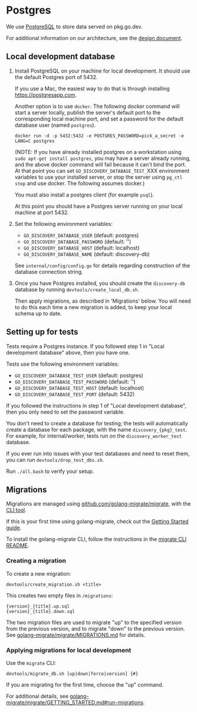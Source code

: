 # Postgres

We use [PostgreSQL](https://www.postgresql.org) to store data served on
pkg.go.dev.

For additional information on our architecture, see the
[design document](design.md).

## Local development database

1. Install PostgreSQL on your machine for local development.
   It should use the default Postgres port of 5432.

   If you use a Mac, the easiest way to do that is through installing
   https://postgresapp.com.

   Another option is to use `docker`. The following docker command will start a
   server locally, publish the server's default port to the corresponding local
   machine port, and set a password for the default database user (named
   `postgres`).

   ```
   docker run -d -p 5432:5432 -e POSTGRES_PASSWORD=pick_a_secret -e LANG=C postgres
   ```

   (NOTE: If you have already installed postgres on a workstation using `sudo apt-get install postgres`, you may have a server already running, and the above
   docker command will fail because it can't bind the port. At that point you can
   set `GO_DISCOVERY_DATABASE_TEST_`XXX environment variables to use your installed
   server, or stop the server using `pg_ctl stop` and use docker. The following
   assumes docker.)

   You must also install a postgres client (for example `psql`).

   At this point you should have a Postgres server running on your local machine
   at port 5432.

2. Set the following environment variables:

   - `GO_DISCOVERY_DATABASE_USER` (default: postgres)
   - `GO_DISCOVERY_DATABASE_PASSWORD` (default: '')
   - `GO_DISCOVERY_DATABASE_HOST` (default: localhost)
   - `GO_DISCOVERY_DATABASE_NAME` (default: discovery-db)

   See `internal/config/config.go` for details regarding construction of the
   database connection string.

3. Once you have Postgres installed, you should create the `discovery-db` database
   by running `devtools/create_local_db.sh`.

   Then apply migrations, as described in 'Migrations' below. You will need to do
   this each time a new migration is added, to keep your local schema up to date.

## Setting up for tests

Tests require a Postgres instance. If you followed step 1 in "Local development
database" above, then you have one.

Tests use the following environment variables:

- `GO_DISCOVERY_DATABASE_TEST_USER` (default: postgres)
- `GO_DISCOVERY_DATABASE_TEST_PASSWORD` (default: '')
- `GO_DISCOVERY_DATABASE_TEST_HOST` (default: localhost)
- `GO_DISCOVERY_DATABASE_TEST_PORT` (default: 5432)

If you followed the instructions in step 1 of "Local development database", then
you only need to set the password variable.

You don't need to create a database for testing; the tests will automatically
create a database for each package, with the name `discovery_{pkg}_test`. For
example, for internal/worker, tests run on the `discovery_worker_test` database.

If you ever run into issues with your test databases and need to reset them, you
can run `devtools/drop_test_dbs.sh`.

Run `./all.bash` to verify your setup.

## Migrations

Migrations are managed using
[github.com/golang-migrate/migrate](https://github.com/golang-migrate/migrate),
with the [CLI tool](https://github.com/golang-migrate/migrate/tree/master/cli).

If this is your first time using golang-migrate, check out the
[Getting Started guide](https://github.com/golang-migrate/migrate/blob/master/GETTING_STARTED.md).

To install the golang-migrate CLI, follow the instructions in the
[migrate CLI README](https://github.com/golang-migrate/migrate/blob/master/cmd/migrate/README.md).

### Creating a migration

To create a new migration:

```
devtools/create_migration.sh <title>
```

This creates two empty files in `/migrations`:

```
{version}_{title}.up.sql
{version}_{title}.down.sql
```

The two migration files are used to migrate "up" to the specified version from
the previous version, and to migrate "down" to the previous version. See
[golang-migrate/migrate/MIGRATIONS.md](https://github.com/golang-migrate/migrate/blob/master/MIGRATIONS.md)
for details.

### Applying migrations for local development

Use the `migrate` CLI:

```
devtools/migrate_db.sh [up|down|force|version] {#}
```

If you are migrating for the first time, choose the "up" command.

For additional details, see
[golang-migrate/migrate/GETTING_STARTED.md#run-migrations](https://github.com/golang-migrate/migrate/blob/master/GETTING_STARTED.md#run-migrations).
